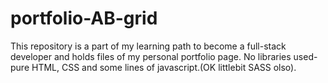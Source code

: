 # portfolio-AB-grid
This repository is a part of my learning path to become a full-stack developer and holds files of my personal portfolio page. No libraries 
used- pure HTML, CSS and some lines of javascript.(OK littlebit SASS olso).
